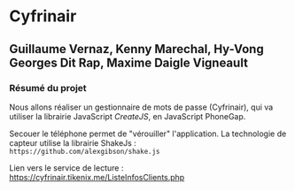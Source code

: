 # Cyfrinair

## Guillaume Vernaz, Kenny Marechal, Hy-Vong Georges Dit Rap, Maxime Daigle Vigneault

### Résumé du projet

Nous allons réaliser un gestionnaire de mots de passe (Cyfrinair), qui va utiliser la librairie JavaScript *CreateJS*, en JavaScript PhoneGap.

Secouer le téléphone permet de "vérouiller" l'application.
La technologie de capteur utilise la librairie ShakeJs : 
```https://github.com/alexgibson/shake.js```

Lien vers le service de lecture : https://cyfrinair.tikenix.me/ListeInfosClients.php
